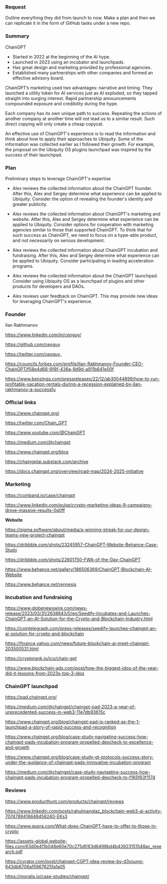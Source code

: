### Request

Outline everything they did from launch to now. Make a plan and then we can replicate it in the form of GitHub tasks under a new repo.

### Summary

ChainGPT 
- Started in 2022 at the beginning of the AI hype.
- Launched in 2023 using an incubator and launchpads.
- Has great design and marketing provided by professional agencies.
- Established many partnerships with other companies and formed an effective advisory board.

ChainGPT’s marketing used two advantages: narrative and timing.
They launched a utility token for AI services just as AI exploded, so they tapped straight into surging interest.
Rapid partnership announcements compounded exposure and credibility during the hype.

Each company has its own unique path to success. Repeating the actions of another company at another time will not lead us to a similar result. Such direct copying will only create a cheap copycat.

An effective use of ChainGPT's experience is to read the information and think about how to apply their approaches to Ubiquity. Some of the information was collected earlier as I followed their growth. For example, the proposal on the Ubiquity OS plugins launchpad was inspired by the success of their launchpad.

### Plan

Preliminary steps to leverage ChainGPT's expertise

- Alex reviews the collected information about the ChainGPT founder.
After this, Alex and Sergey determine what experience can be applied to Ubiquity.
Consider the option of revealing the founder's identity and greater publicity.

- Alex reviews the collected information about ChainGPT's marketing and website.
After this, Alex and Sergey determine what experience can be applied to Ubiquity.
Consider options for cooperation with marketing agencies similar to those that supported ChainGPT.
To think that for such success as ChainGPT, we need to focus on a hype-able product, and not necessarily on serious development.

- Alex reviews the collected information about ChainGPT incubation and fundraising.
After this, Alex and Sergey determine what experience can be applied to Ubiquity.
Consider participating in leading acceleration programs.

- Alex reviews the collected information about the ChainGPT launchpad.
Consider using Ubiquity OS as a launchpad of plugins and other products for developers and DAOs.

- Alex reviews user feedback on ChainGPT.
This may provide new ideas for leveraging ChainGPT's experience.

### Founder 

Ilan Rakhmanov

https://www.linkedin.com/in/ceoguy/ 

https://github.com/ceoguy 

https://twitter.com/ceoguy_ 

https://councils.forbes.com/profile/Ilan-Rakhmanov-Founder-CEO-ChainGPT/f58e4d68-6f8f-436a-9d9d-a911b641e00f 

https://www.benzinga.com/pressreleases/22/12/ab30044899/how-to-run-profitable-vacation-rentals-during-a-recession-explained-by-ilan-rakhmanov-a-successfu

### Official links 

https://www.chaingpt.org/ 

https://twitter.com/Chain_GPT 

https://www.youtube.com/@ChainGPT 

https://medium.com/@chaingpt 

https://www.chaingpt.org/blog 

https://chaingptai.substack.com/archive 

https://docs.chaingpt.org/overview/road-map/2024-2025-initiative 

### Marketing

https://coinband.io/case/chaingpt  

https://www.linkedin.com/pulse/crypto-marketing-ideas-9-campaigns-drove-massive-results-0q0ff 

**Website**

https://sigma.software/about/media/a-winning-streak-for-our-design-teams-new-project-chaingpt 

https://dribbble.com/shots/23245957-ChainGPT-Website-Behance-Case-Study 

https://dribbble.com/shots/22601750-FWA-of-the-Day-ChainGPT 

https://www.behance.net/gallery/186506369/ChainGPT-Blockchain-AI-Website 

https://www.behance.net/rennesis 

### Incubation and fundraising 

https://www.globenewswire.com/news-release/2023/03/31/2638643/0/en/Seedify-Incubates-and-Launches-ChainGPT-an-AI-Solution-for-the-Crypto-and-Blockchain-Industry.html 

https://cointelegraph.com/press-releases/seedify-launches-chaingpt-an-ai-solution-for-crypto-and-blockchain 

https://finance.yahoo.com/news/future-blockchain-ai-meet-chaingpt-203500531.html 

https://cryptorank.io/ico/chain-gpt  

https://www.blockchain-ads.com/post/how-the-biggest-idos-of-the-year-did-it-lessons-from-2023s-top-3-idos 

### ChainGPT launchpad

https://pad.chaingpt.org/ 

https://medium.com/@chaingpt/chaingpt-pad-2023-a-year-of-unprecedented-success-in-web3-11e7db93615c  

https://www.chaingpt.org/blog/chaingpt-pad-is-ranked-as-the-1-launchpad-a-story-of-rapid-success-and-recognition 

https://www.chaingpt.org/blog/case-study-navigating-success-how-chaingpt-pads-incubation-program-propelled-dexcheck-to-excellence-and-growth 

https://www.chaingpt.org/blog/case-study-gt-protocols-success-story-under-the-guidance-of-chaingpt-pads-innovative-incubation-program 

https://medium.com/@chaingpt/case-study-navigating-success-how-chaingpt-pads-incubation-program-propelled-dexcheck-to-f165f63f1174

### Reviews

https://www.producthunt.com/products/chaingpt/reviews 

https://www.linkedin.com/posts/rahulmanglaz_blockchain-web3-ai-activity-7074789416648458240-EKs3 

https://www.quora.com/What-does-ChainGPT-have-to-offer-to-those-in-crypto 

https://assets-global.website-files.com/63d0e411b048e60e70c275df/63d6498bd4b43923151548ac_research.pdf 

https://cyrator.com/post/chaingpt-CGPT-idea-review-by-d3young-643db6706af5967625fa1a05 

https://moralis.io/case-studies/chaingpt/ 
